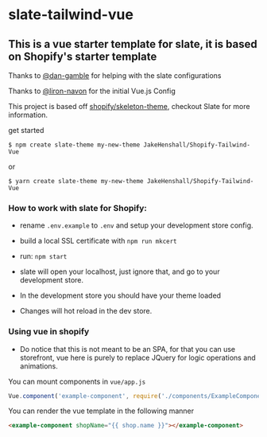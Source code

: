 slate-tailwind-vue
=====================

## This is a vue starter template for slate, it is based on Shopify's starter template

Thanks to [@dan-gamble](https://github.com/dan-gamble) for helping with the slate configurations

Thanks to [@liron-navon](https://github.com/liron-navon) for the initial Vue.js Config

This project is based off [shopify/skeleton-theme](https://github.com/shopify/skeleton-theme), checkout Slate for more information.

get started

```
$ npm create slate-theme my-new-theme JakeHenshall/Shopify-Tailwind-Vue
```
or
```
$ yarn create slate-theme my-new-theme JakeHenshall/Shopify-Tailwind-Vue
```


### How to work with slate for Shopify:

- rename `.env.example` to `.env` and setup your development store config.

- build a local SSL certificate with `npm run mkcert`
- run: `npm start`
- slate will open your localhost, just ignore that, and go to your development store.
- In the development store you should have your theme loaded
- Changes will hot reload in the dev store.

### Using vue in shopify

- Do notice that this is not meant to be an SPA, for that you can use storefront, vue here is purely to replace JQuery for logic operations and animations.

You can mount components in `vue/app.js`

```js
Vue.component('example-component', require('./components/ExampleComponent.vue').default);
```

You can render the vue template in the following manner
```html
<example-component shopName="{{ shop.name }}"></example-component>
```

